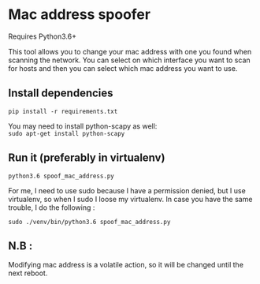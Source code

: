 # Mac address spoofer

Requires Python3.6+

This tool allows you to change your mac address with one you found when scanning the network.
You can select on which interface you want to scan for hosts and then you can select which 
mac address you want to use. 


## Install dependencies

`pip install -r requirements.txt`

You may need to install python-scapy as well:  
`sudo apt-get install python-scapy`

## Run it (preferably in virtualenv)

`python3.6 spoof_mac_address.py`

For me, I need to use sudo because I have a permission denied, but I use virtualenv, so
when I sudo I loose my virtualenv. In case you have the same trouble, I do the following :

`sudo ./venv/bin/python3.6 spoof_mac_address.py`


## N.B :

Modifying mac address is a volatile action, so it will be changed until the next reboot.

